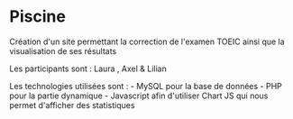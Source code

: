 # Piscine
Création d'un site permettant la correction de l'examen TOEIC ainsi que la visualisation de ses résultats

Les participants sont : Laura , Axel & Lilian

Les technologies utilisées sont :
	- MySQL pour la base de données
	- PHP pour la partie dynamique
	- Javascript afin d'utiliser Chart JS qui nous permet d'afficher des statistiques
